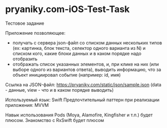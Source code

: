 # pryaniky.com-iOS-Test-Task
Тестовое задание

Приложение позволяющее:
- получать с сервера json-файл cо списком данных нескольких типов (ex: картинка, блок текста, селектор одного варианта из N) и списком кого, какие блоки данных и в каком порядке надо отобразить
- отображать список указанных элементов, и, при клике на них (или выборе одного из вариантов ответа), выводить информацию, что за объект инициировал событие (например: id, имя)

Ссылка на JSON-файл: https://pryaniky.com/static/json/sample.json 
(data - данные, view - что и в каком порядке выводить)

Используемый язык: Swift
Предпочтительный паттерн при реализации приложения: MVVM

Навык использования Pods (Moya, Alamofire, Kingfisher и т.п.) будет плюсом.
Знакомство с RxSwift будет плюсом
